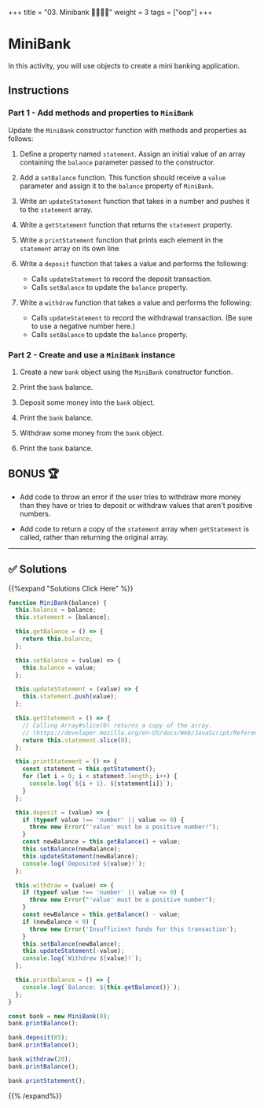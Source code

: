 +++
title = "03. Minibank  👩‍🎓👨‍🎓"
weight = 3
tags = ["oop"] 
+++


# MiniBank

In this activity, you will use objects to create a mini banking application.

## Instructions

### Part 1 - Add methods and properties to `MiniBank`

Update the `MiniBank` constructor function with methods and properties as follows:

1. Define a property named `statement`. Assign an initial value of an array containing the `balance` parameter passed to the constructor.

2. Add a `setBalance` function. This function should receive a `value` parameter and assign it to the `balance` property of `MiniBank`.

3. Write an `updateStatement` function that takes in a number and pushes it to the `statement` array.

4. Write a `getStatement` function that returns the `statement` property.

5. Write a `printStatement` function that prints each element in the `statement` array on its own line.

6. Write a `deposit` function that takes a value and performs the following:

   - Calls `updateStatement` to record the deposit transaction.
   - Calls `setBalance` to update the `balance` property.

7. Write a `withdraw` function that takes a value and performs the following:

   - Calls `updateStatement` to record the withdrawal transaction. (Be sure to use a negative number here.)
   - Calls `setBalance` to update the `balance` property.

### Part 2 - Create and use a `MiniBank` instance

1. Create a new `bank` object using the `MiniBank` constructor function.

2. Print the `bank` balance.

3. Deposit some money into the `bank` object.

4. Print the `bank` balance.

5. Withdraw some money from the `bank` object.

6. Print the `bank` balance.

## BONUS 🏆

- Add code to throw an error if the user tries to withdraw more money than they have or tries to deposit or withdraw values that aren't positive numbers.

- Add code to return a copy of the `statement` array when `getStatement` is called, rather than returning the original array.

---

## ✅ Solutions 
{{%expand "Solutions Click Here" %}}
```js
function MiniBank(balance) {
  this.balance = balance;
  this.statement = [balance];

  this.getBalance = () => {
    return this.balance;
  };

  this.setBalance = (value) => {
    this.balance = value;
  };

  this.updateStatement = (value) => {
    this.statement.push(value);
  };

  this.getStatement = () => {
    // Calling Array#slice(0) returns a copy of the array.
    // (https://developer.mozilla.org/en-US/docs/Web/JavaScript/Reference/Global_Objects/Array/slice)
    return this.statement.slice(0);
  };

  this.printStatement = () => {
    const statement = this.getStatement();
    for (let i = 0; i < statement.length; i++) {
      console.log(`${i + 1}. ${statement[i]}`);
    }
  };

  this.deposit = (value) => {
    if (typeof value !== 'number' || value <= 0) {
      throw new Error("'value' must be a positive number!");
    }
    const newBalance = this.getBalance() + value;
    this.setBalance(newBalance);
    this.updateStatement(newBalance);
    console.log(`Deposited ${value}!`);
  };

  this.withdraw = (value) => {
    if (typeof value !== 'number' || value <= 0) {
      throw new Error("'value' must be a positive number");
    }
    const newBalance = this.getBalance() - value;
    if (newBalance < 0) {
      throw new Error('Insufficient funds for this transaction');
    }
    this.setBalance(newBalance);
    this.updateStatement(-value);
    console.log(`Withdrew ${value}!`);
  };

  this.printBalance = () => {
    console.log(`Balance: ${this.getBalance()}`);
  };
}

const bank = new MiniBank(0);
bank.printBalance();

bank.deposit(85);
bank.printBalance();

bank.withdraw(20);
bank.printBalance();

bank.printStatement();
```
{{% /expand%}}